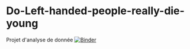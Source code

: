 # Do-Left-handed-people-really-die-young
Projet d'analyse de donnée 
[![Binder](https://mybinder.org/badge_logo.svg)](https://mybinder.org/v2/gh/lahahismail/Do-Left-handed-people-really-die-young.git/main?labpath=index.ipynb)